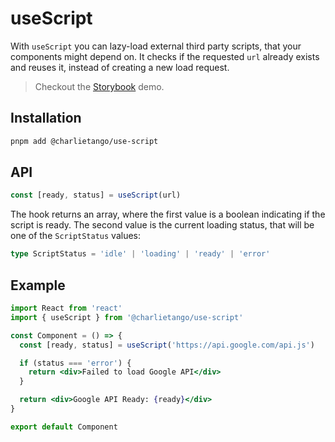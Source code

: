 # useScript

With `useScript` you can lazy-load external third party scripts, that your
components might depend on. It checks if the requested `url` already exists and reuses it, instead of creating a new load request.

> Checkout the [Storybook](https://ct-hooks.now.sh/?path=/story/usescript--readme) demo.

## Installation

```sh
pnpm add @charlietango/use-script
```

## API

```js
const [ready, status] = useScript(url)
```

The hook returns an array, where the first value is a boolean indicating if the script is ready.
The second value is the current loading status, that will be one of the `ScriptStatus` values:

```ts
type ScriptStatus = 'idle' | 'loading' | 'ready' | 'error'
```

## Example

```jsx
import React from 'react'
import { useScript } from '@charlietango/use-script'

const Component = () => {
  const [ready, status] = useScript('https://api.google.com/api.js')

  if (status === 'error') {
    return <div>Failed to load Google API</div>
  }

  return <div>Google API Ready: {ready}</div>
}

export default Component
```
